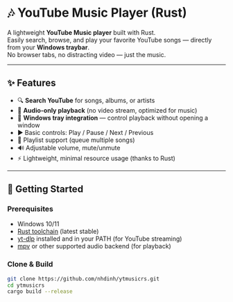 # 🎶 YouTube Music Player (Rust)

A lightweight **YouTube Music player** built with Rust.  
Easily search, browse, and play your favorite YouTube songs — directly from your **Windows traybar**.  
No browser tabs, no distracting video — just the music.  

---

## ✨ Features
- 🔍 **Search YouTube** for songs, albums, or artists  
- 🎵 **Audio-only playback** (no video stream, optimized for music)  
- 📌 **Windows tray integration** — control playback without opening a window  
- ▶️ Basic controls: Play / Pause / Next / Previous  
- 📃 Playlist support (queue multiple songs)  
- 🔊 Adjustable volume, mute/unmute  
- ⚡ Lightweight, minimal resource usage (thanks to Rust)  

---

## 🚀 Getting Started

### Prerequisites
- Windows 10/11  
- [Rust toolchain](https://www.rust-lang.org/tools/install) (latest stable)  
- [yt-dlp](https://github.com/yt-dlp/yt-dlp) installed and in your PATH (for YouTube streaming)  
- [mpv](https://mpv.io/) or other supported audio backend (for playback)  

### Clone & Build
```bash
git clone https://github.com/nhdinh/ytmusicrs.git
cd ytmusicrs
cargo build --release
